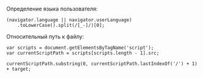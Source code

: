 Определение языка пользователя: 

    (navigator.language || navigator.userLanguage)
        .toLowerCase().split(/[_-]/)[0];

Относительный путь к файлу:

    var scripts = document.getElementsByTagName('script');
    var currentScriptPath = scripts[scripts.length - 1].src;
    
    currentScriptPath.substring(0, currentScriptPath.lastIndexOf('/') + 1) + target;
    
